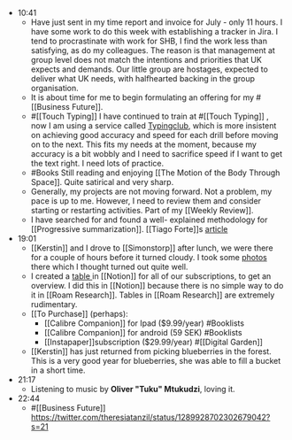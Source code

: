 - 10:41
    - Have just sent in my time report and invoice for  July - only 11 hours. I have some work to do this week with establishing a tracker in Jira. I tend to procrastinate with work for SHB, I find the work less than satisfying, as do my colleagues. The reason is that management at group level does not match the intentions and priorities that UK expects and demands. Our little group are hostages, expected to deliver what UK needs, with halfhearted backing in the group organisation.
    - It is about time for me to begin formulating an offering for my #[[Business Future]]. 
    - #[[Touch Typing]] I have continued to train at #[[Touch Typing]] , now I am using a service called [Typingclub](Typingclub.com), which is more insistent on achieving good accuracy and speed for each drill before moving on to the next. This fits my needs at the moment, because my accuracy is a bit wobbly and I need to sacrifice speed if I want to get the text right. I need lots of practice.
    - #Books Still reading and enjoying [[The Motion of the Body Through Space]]. Quite satirical and very sharp.
    - Generally, my projects are not moving forward. Not a problem, my pace is up to me. However, I need to review them and consider starting or restarting activities. Part of my [[Weekly Review]].
    - I have searched for and found a well- explained methodology for [[Progressive summarization]]. [[Tiago Forte]]s [article](https://fortelabs.co/blog/progressive-summarization-a-practical-technique-for-designing-discoverable-notes) 
- 19:01
    - [[Kerstin]] and I drove to [[Simonstorp]] after lunch, we were there for a couple of hours before it turned cloudy. I took some [photos](https://www.davidsapire.com/Unlisted-galleries/Events/n-bpRWxq/20200802-Simonstorp/) there which I thought turned out quite well.
    - I created a [table ](https://www.notion.so/Subscriptions-ba665f33f53c40a0ba9d8407a83fea7d)in [[Notion]] for all of our subscriptions, to get an overview. I did this in [[Notion]] because there is no simple way to do it in [[Roam Research]]. Tables in [[Roam Research]] are extremely rudimentary.
    - [[To Purchase]] (perhaps):
        - [[Calibre Companion]] for Ipad ($9.99/year) #Booklists
        - [[Calibre Companion]] for android (59 SEK) #Booklists
        - [[Instapaper]]subscription ($29.99/year) #[[Digital Garden]]
    - [[Kerstin]] has just returned from picking blueberries in the forest. This is a very good year for blueberries, she was able to fill a bucket in a short time.
- 21:17
    - Listening to music by **Oliver "Tuku" Mtukudzi**, loving it.
- 22:44
    - #[[Business Future]] https://twitter.com/theresiatanzil/status/1289928702302679042?s=21
